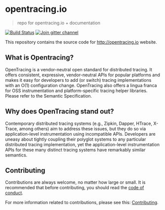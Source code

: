 opentracing.io
====

> repo for opentracing.io + documentation

[![Build Status](https://api.travis-ci.org/opentracing/opentracing.io.svg?branch=master)](https://travis-ci.org/opentracing/opentracing.io)
[![Join gitter channel](https://badges.gitter.im/opentracing/opentracing.io.svg)](https://gitter.im/opentracing/public)

This repository contains the source code for http://opentracing.io website.

## What is Opentracing?

OpenTracing is a vendor-neutral open standard for distributed tracing. It offers consistent, expressive, vendor-neutral APIs for popular platforms and makes it easy for developers to add (or switch) tracing implementations with an O(1) configuration change. OpenTracing also offers a lingua franca for OSS instrumentation and platform-specific tracing helper libraries. Please refer to the Semantic Specification.

## Why does OpenTracing stand out?

Contemporary distributed tracing systems (e.g., Zipkin, Dapper, HTrace, X-Trace, among others) aim to address these issues, but they do so via application-level instrumentation using incompatible APIs. Developers are uneasy about tightly coupling their polyglot systems to any particular distributed tracing implementation, yet the application-level instrumentation APIs for these many distinct tracing systems have remarkably similar semantics.

## Contributing

Contributions are always welcome, no matter how large or small. It is recommended that before contributing, you should read the [code of conduct](code-of-conduct.md).

For more information related to contributions, please see this: [Contributing](CONTRIBUTING.md).
